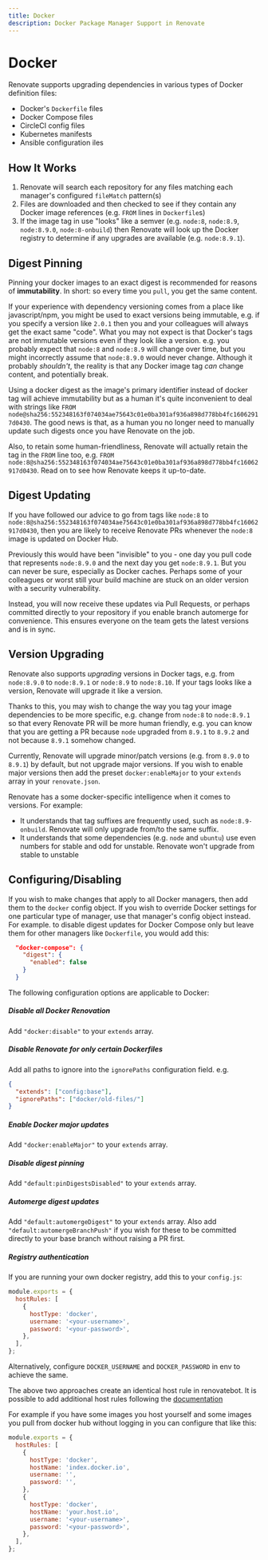 ```yaml
---
title: Docker
description: Docker Package Manager Support in Renovate
---
```


# Docker

Renovate supports upgrading dependencies in various types of Docker definition files:

- Docker's `Dockerfile` files
- Docker Compose files
- CircleCI config files
- Kubernetes manifests
- Ansible configuration iles

## How It Works

1.  Renovate will search each repository for any files matching each manager's configured `fileMatch` pattern(s)
2.  Files are downloaded and then checked to see if they contain any Docker image references (e.g. `FROM` lines in `Dockerfile`s)
3.  If the image tag in use "looks" like a semver (e.g. `node:8`, `node:8.9`, `node:8.9.0`, `node:8-onbuild`) then Renovate will look up the Docker registry to determine if any upgrades are available (e.g. `node:8.9.1`).

## Digest Pinning

Pinning your docker images to an exact digest is recommended for reasons of **immutability**. In short: so every time you `pull`, you get the same content.

If your experience with dependency versioning comes from a place like javascript/npm, you might be used to exact versions being immutable, e.g. if you specify a version like `2.0.1` then you and your colleagues will always get the exact same "code". What you may not expect is that Docker's tags are not immutable versions even if they look like a version. e.g. you probably expect that `node:8` and `node:8.9` will change over time, but you might incorrectly assume that `node:8.9.0` would never change. Although it probably _shouldn't_, the reality is that any Docker image tag _can_ change content, and potentially break.

Using a docker digest as the image's primary identifier instead of docker tag will achieve immutability but as a human it's quite inconvenient to deal with strings like `FROM node@sha256:552348163f074034ae75643c01e0ba301af936a898d778bb4fc16062917d0430`. The good news is that, as a human you no longer need to manually update such digests once you have Renovate on the job.

Also, to retain some human-friendliness, Renovate will actually retain the tag in the `FROM` line too, e.g. `FROM node:8@sha256:552348163f074034ae75643c01e0ba301af936a898d778bb4fc16062917d0430`. Read on to see how Renovate keeps it up-to-date.

## Digest Updating

If you have followed our advice to go from tags like `node:8` to `node:8@sha256:552348163f074034ae75643c01e0ba301af936a898d778bb4fc16062917d0430`, then you are likely to receive Renovate PRs whenever the `node:8` image is updated on Docker Hub.

Previously this would have been "invisible" to you - one day you pull code that represents `node:8.9.0` and the next day you get `node:8.9.1`. But you can never be sure, especially as Docker caches. Perhaps some of your colleagues or worst still your build machine are stuck on an older version with a security vulnerability.

Instead, you will now receive these updates via Pull Requests, or perhaps committed directly to your repository if you enable branch automerge for convenience. This ensures everyone on the team gets the latest versions and is in sync.

## Version Upgrading

Renovate also supports _upgrading_ versions in Docker tags, e.g. from `node:8.9.0` to `node:8.9.1` or `node:8.9` to `node:8.10`. If your tags looks like a version, Renovate will upgrade it like a version.

Thanks to this, you may wish to change the way you tag your image dependencies to be more specific, e.g. change from `node:8` to `node:8.9.1` so that every Renovate PR will be more human friendly, e.g. you can know that you are getting a PR because `node` upgraded from `8.9.1` to `8.9.2` and not because `8.9.1` somehow changed.

Currently, Renovate will upgrade minor/patch versions (e.g. from `8.9.0` to `8.9.1`) by default, but not upgrade major versions. If you wish to enable major versions then add the preset `docker:enableMajor` to your `extends` array in your `renovate.json`.

Renovate has a some docker-specific intelligence when it comes to versions. For example:

- It understands that tag suffixes are frequently used, such as `node:8.9-onbuild`. Renovate will only upgrade from/to the same suffix.
- It understands that some dependencies (e.g. `node` and `ubuntu`) use even numbers for stable and odd for unstable. Renovate won't upgrade from stable to unstable

## Configuring/Disabling

If you wish to make changes that apply to all Docker managers, then add them to the `docker` config object. If you wish to override Docker settings for one particular type of manager, use that manager's config object instead. For example. to disable digest updates for Docker Compose only but leave them for other managers like `Dockerfile`, you would add this:

```json
  "docker-compose": {
    "digest": {
      "enabled": false
    }
  }
```

The following configuration options are applicable to Docker:

##### Disable all Docker Renovation

Add `"docker:disable"` to your `extends` array.

##### Disable Renovate for only certain Dockerfiles

Add all paths to ignore into the `ignorePaths` configuration field. e.g.

```json
{
  "extends": ["config:base"],
  "ignorePaths": ["docker/old-files/"]
}
```

##### Enable Docker major updates

Add `"docker:enableMajor"` to your `extends` array.

##### Disable digest pinning

Add `"default:pinDigestsDisabled"` to your `extends` array.

##### Automerge digest updates

Add `"default:automergeDigest"` to your `extends` array. Also add `"default:automergeBranchPush"` if you wish for these to be committed directly to your base branch without raising a PR first.

##### Registry authentication

If you are running your own docker registry, add this to your `config.js`:

```js
module.exports = {
  hostRules: [
    {
      hostType: 'docker',
      username: '<your-username>',
      password: '<your-password>',
    },
  ],
};
```

Alternatively, configure `DOCKER_USERNAME` and `DOCKER_PASSWORD` in env to achieve the same.

The above two approaches create an identical host rule in renovatebot. It is possible to add additional host rules following the [documentation](https://renovatebot.com/docs/configuration-options/#hostrules)

For example if you have some images you host yourself and some images you pull from docker hub without logging in you can configure that like this:

```js
module.exports = {
  hostRules: [
    {
      hostType: 'docker',
      hostName: 'index.docker.io',
      username: '',
      password: '',
    },
    {
      hostType: 'docker',
      hostName: 'your.host.io',
      username: '<your-username>',
      password: '<your-password>',
    },
  ],
};
```
